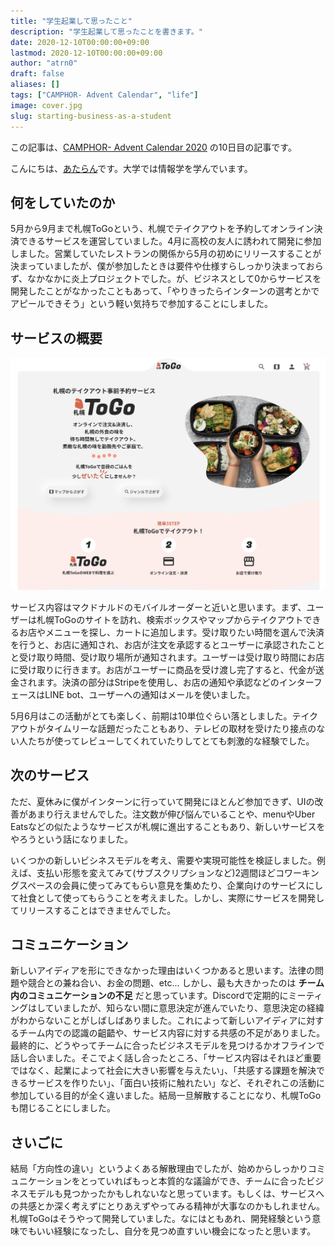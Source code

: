 ```yaml
---
title: "学生起業して思ったこと"
description: "学生起業して思ったことを書きます。"
date: 2020-12-10T00:00:00+09:00
lastmod: 2020-12-10T00:00:00+09:00
author: "atrn0"
draft: false
aliases: []
tags: ["CAMPHOR- Advent Calendar", "life"]
image: cover.jpg
slug: starting-business-as-a-student
---
```


この記事は、[CAMPHOR- Advent Calendar 2020](https://advent.camph.net/) の10日目の記事です。

こんにちは、[あたらん](/about)です。大学では情報学を学んでいます。

## 何をしていたのか

5月から9月まで札幌ToGoという、札幌でテイクアウトを予約してオンライン決済できるサービスを運営していました。4月に高校の友人に誘われて開発に参加しました。営業していたレストランの関係から5月の初めにリリースすることが決まっていましたが、僕が参加したときは要件や仕様すらしっかり決まっておらず、なかなかに炎上プロジェクトでした。が、ビジネスとして0からサービスを開発したことがなかったこともあって、「やりきったらインターンの選考とかでアピールできそう」という軽い気持ちで参加することにしました。

## サービスの概要

![](sapporotogo.jpg)

サービス内容はマクドナルドのモバイルオーダーと近いと思います。まず、ユーザーは札幌ToGoのサイトを訪れ、検索ボックスやマップからテイクアウトできるお店やメニューを探し、カートに追加します。受け取りたい時間を選んで決済を行うと、お店に通知され、お店が注文を承認するとユーザーに承認されたことと受け取り時間、受け取り場所が通知されます。ユーザーは受け取り時間にお店に受け取りに行きます。お店がユーザーに商品を受け渡し完了すると、代金が送金されます。決済の部分はStripeを使用し、お店の通知や承認などのインターフェースはLINE bot、ユーザーへの通知はメールを使いました。

5月6月はこの活動がとても楽しく、前期は10単位ぐらい落としました。テイクアウトがタイムリーな話題だったこともあり、テレビの取材を受けたり接点のない人たちが使ってレビューしてくれていたりしてとても刺激的な経験でした。

## 次のサービス

ただ、夏休みに僕がインターンに行っていて開発にほとんど参加できず、UIの改善があまり行えませんでした。注文数が伸び悩んでいることや、menuやUber Eatsなどの似たようなサービスが札幌に進出することもあり、新しいサービスをやろうという話になりました。

いくつかの新しいビシネスモデルを考え、需要や実現可能性を検証しました。例えば、支払い形態を変えてみて(サブスクリプションなど)2週間ほどコワーキングスペースの会員に使ってみてもらい意見を集めたり、企業向けのサービスにして社食として使ってもらうことを考えました。しかし、実際にサービスを開発してリリースすることはできませんでした。

## コミュニケーション

新しいアイディアを形にできなかった理由はいくつかあると思います。法律の問題や競合との兼ね合い、お金の問題、etc... しかし、最も大きかったのは **チーム内のコミュニケーションの不足** だと思っています。Discordで定期的にミーティングはしていましたが、知らない間に意思決定が進んでいたり、意思決定の経緯がわからないことがしばしばありました。これによって新しいアイディアに対するチーム内での認識の齟齬や、サービス内容に対する共感の不足がありました。最終的に、どうやってチームに合ったビジネスモデルを見つけるかオフラインで話し合いました。そこでよく話し合ったところ、「サービス内容はそれほど重要ではなく、起業によって社会に大きい影響を与えたい」、「共感する課題を解決できるサービスを作りたい」、「面白い技術に触れたい」など、それぞれこの活動に参加している目的が全く違いました。結局一旦解散することになり、札幌ToGoも閉じることにしました。

## さいごに

結局「方向性の違い」というよくある解散理由でしたが、始めからしっかりコミュニケーションをとっていればもっと本質的な議論ができ、チームに合ったビジネスモデルも見つかったかもしれないなと思っています。もしくは、サービスへの共感とか深く考えずにとりあえずやってみる精神が大事なのかもしれません。札幌ToGoはそうやって開発していました。なにはともあれ、開発経験という意味でもいい経験になったし、自分を見つめ直すいい機会になったと思います。